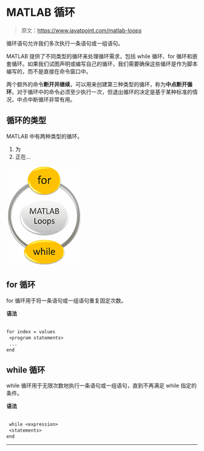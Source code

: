 # MATLAB 循环

> 原文：<https://www.javatpoint.com/matlab-loops>

循环语句允许我们多次执行一条语句或一组语句。

MATLAB 提供了不同类型的循环来处理循环需求，包括 while 循环、for 循环和嵌套循环。如果我们试图声明或编写自己的循环，我们需要确保这些循环是作为脚本编写的，而不是直接在命令窗口中。

两个额外的命令**断开并继续**，可以用来创建第三种类型的循环，称为**中点断开循环**。对于循环中的命令必须至少执行一次，但退出循环的决定是基于某种标准的情况，中点中断循环非常有用。

## 循环的类型

MATLAB 中有两种类型的循环。

1.  为
2.  正在…

![MATLAB Loops](img/295d90b3ddd2779d6f7a8e1acc78b76b.png)

## for 循环

for 循环用于将一条语句或一组语句重复固定次数。

**语法**

```

for index = values
 <program statements>
 ...	
end 

```

## while 循环

while 循环用于无限次数地执行一条语句或一组语句，直到不再满足 while 指定的条件。

**语法**

```

 while <expression>
 <statements>
end 

```

* * *